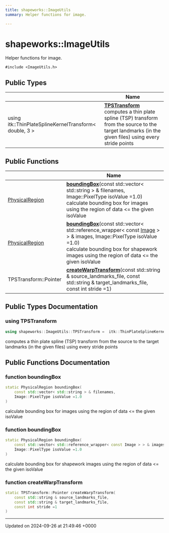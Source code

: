 ```yaml
---
title: shapeworks::ImageUtils
summary: Helper functions for image. 

---
```


# shapeworks::ImageUtils



Helper functions for image. 


`#include <ImageUtils.h>`

## Public Types

|                | Name           |
| -------------- | -------------- |
| using itk::ThinPlateSplineKernelTransform< double, 3 > | **[TPSTransform](../Classes/classshapeworks_1_1ImageUtils.md#using-tpstransform)** <br>computes a thin plate spline (TSP) transform from the source to the target landmarks (in the given files) using every stride points  |

## Public Functions

|                | Name           |
| -------------- | -------------- |
| [PhysicalRegion](../Classes/classshapeworks_1_1PhysicalRegion.md) | **[boundingBox](../Classes/classshapeworks_1_1ImageUtils.md#function-boundingbox)**(const std::vector< std::string > & filenames, Image::PixelType isoValue =1.0)<br>calculate bounding box for images using the region of data <= the given isoValue  |
| [PhysicalRegion](../Classes/classshapeworks_1_1PhysicalRegion.md) | **[boundingBox](../Classes/classshapeworks_1_1ImageUtils.md#function-boundingbox)**(const std::vector< std::reference_wrapper< const [Image](../Classes/classshapeworks_1_1Image.md) > > & images, Image::PixelType isoValue =1.0)<br>calculate bounding box for shapework images using the region of data <= the given isoValue  |
| TPSTransform::Pointer | **[createWarpTransform](../Classes/classshapeworks_1_1ImageUtils.md#function-createwarptransform)**(const std::string & source_landmarks_file, const std::string & target_landmarks_file, const int stride =1) |

## Public Types Documentation

### using TPSTransform

```cpp
using shapeworks::ImageUtils::TPSTransform =  itk::ThinPlateSplineKernelTransform<double, 3>;
```

computes a thin plate spline (TSP) transform from the source to the target landmarks (in the given files) using every stride points 

## Public Functions Documentation

### function boundingBox

```cpp
static PhysicalRegion boundingBox(
    const std::vector< std::string > & filenames,
    Image::PixelType isoValue =1.0
)
```

calculate bounding box for images using the region of data <= the given isoValue 

### function boundingBox

```cpp
static PhysicalRegion boundingBox(
    const std::vector< std::reference_wrapper< const Image > > & images,
    Image::PixelType isoValue =1.0
)
```

calculate bounding box for shapework images using the region of data <= the given isoValue 

### function createWarpTransform

```cpp
static TPSTransform::Pointer createWarpTransform(
    const std::string & source_landmarks_file,
    const std::string & target_landmarks_file,
    const int stride =1
)
```


-------------------------------

Updated on 2024-09-26 at 21:49:46 +0000